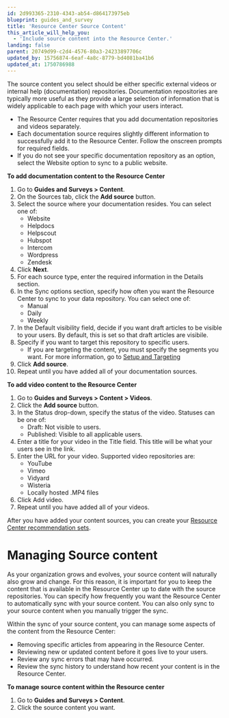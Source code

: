 ```yaml
---
id: 2d993365-2310-4343-ab54-d864173975eb
blueprint: guides_and_survey
title: 'Resource Center Source Content'
this_article_will_help_you:
  - 'Include source content into the Resource Center.'
landing: false
parent: 20749d99-c2d4-4576-80a3-24233897706c
updated_by: 15756874-6eaf-4a8c-8779-bd4081ba41b6
updated_at: 1750786988
---
```

The source content you select should be either specific external videos or internal help (documentation) repositories. Documentation repositories are typically more useful as they provide a large selection of information that is widely applicable to each page with which your users interact. 

- The Resource Center requires that you add documentation repositories and videos separately. 
- Each documentation source requires slightly different information to successfully add it to the Resource Center. Follow the onscreen prompts for required fields.
- If you do not see your specific documentation repository as an option, select the Website option to sync to a public website.

**To add documentation content to the Resource Center** 
1. Go to **Guides and Surveys > Content**.
2. On the Sources tab, click the **Add source** button.
3. Select the source where your documentation resides. You can select one of:
    - Website
    - Helpdocs
    - Helpscout
    - Hubspot
    - Intercom
    - Wordpress
    - Zendesk
4. Click **Next**.
5. For each source type, enter the required information in the Details section.
6. In the Sync options section, specify how often you want the Resource Center to sync to your data repository. You can select one of:
   - Manual
   - Daily
   - Weekly
7. In the Default visibility field, decide if you want draft articles to be visible to your users.
By default, this is set so that draft articles are visibile.
8. Specify if you want to target this repository to specific users.
   - If you are targeting the content, you must specify the segments you want. For more information, go to [Setup and Targeting](/docs/guides_and_surveys/setup-and-target)
9. Click **Add source**.
10. Repeat until you have added all of your documentation sources. 

**To add video content to the Resource Center**
1. Go to **Guides and Surveys > Content > Videos**.
2. Click the **Add source** button.
3. In the Status drop-down, specify the status of the video. Statuses can be one of:
    - Draft: Not visible to users.
    - Published: Visible to all applicable users.
4. Enter a title for your video in the Title field.
This title will be what your users see in the link. 
5. Enter the URL for your video. Supported video repositories are:
    - YouTube
    - Vimeo
    - Vidyard
    - Wisteria
    - Locally hosted .MP4 files
6. Click Add video.
7. Repeat until you have added all of your videos.

After you have added your content sources, you can create your [Resource Center recommendation sets](docs/guides-and-surveys/resource-center-recommendation-sets).

# Managing Source content
As your organization grows and evolves, your source content will naturally also grow and change. For this reason, it is important for you to keep the content that is available in the Resource Center up to date with the source repositories. You can specify how frequently you want the Resource Center to automatically sync with your source content. You can also only sync to your source content when you manually trigger the sync. 

Within the sync of your source content, you can manage some aspects of the content from the Resource Center:
- Removing specific articles from appearing in the Resource Center.
- Reviewing new or updated content before it goes live to your users.
- Review any sync errors that may have occurred.
- Review the sync history to understand how recent your content is in the Resource Center.

**To manage source content within the Resource center**
1. Go to **Guides and Surveys > Content**.
2. Click the source content you want.

